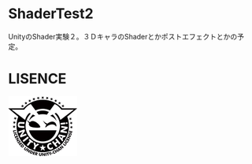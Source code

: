 # ShaderTest2
UnityのShader実験２。３ＤキャラのShaderとかポストエフェクトとかの予定。

# LISENCE

![UCL](https://github.com/YanaPIIDXer/ShaderTest2/blob/main/docs/Light_Silhouette.jpg)  
